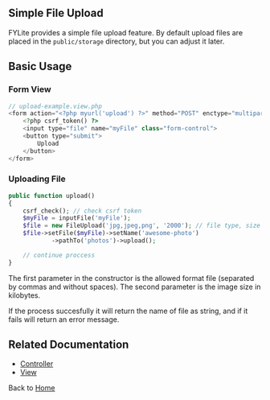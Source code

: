 ## Simple File Upload

FYLite provides a simple file upload feature. By default upload files are placed in the `public/storage` directory, but you can adjust it later.

## Basic Usage

### Form View
```php
// upload-example.view.php
<form action="<?php myurl('upload') ?>" method="POST" enctype="multipart/form-data">
    <?php csrf_token() ?>
    <input type="file" name="myFile" class="form-control">
    <button type="submit">
        Upload
    </button>
</form>
```

### Uploading File
```php
public function upload()
{
    csrf_check(); // check csrf token
    $myFile = inputFile('myFile');
    $file = new FileUpload('jpg,jpeg,png', '2000'); // file type, size in Kilobytes
    $file->setFile($myFile)->setName('awesome-photo')
            ->pathTo('photos')->upload();

    // continue proccess
}
```
The first parameter in the constructor is the allowed format file (separated by commas and without spaces). The second parameter is the image size in kilobytes.

If the process succesfully it will return the name of file as string, and if it fails will return an error message.

## Related Documentation
* [Controller](https://github.com/biobii/fylite/blob/master/docs/controller.md)
* [View](https://github.com/biobii/fylite/blob/master/docs/view.md)

Back to [Home](https://github.com/biobii/fylite)


